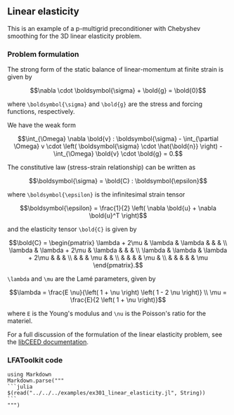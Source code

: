 ## Linear elasticity

This is an example of a p-multigrid preconditioner with Chebyshev smoothing for the 3D linear elasticity problem.

### Problem formulation

The strong form of the static balance of linear-momentum at finite strain is given by

```math
\nabla \cdot \boldsymbol{\sigma} + \bold{g} = \bold{0}
```

where ``\boldsymbol{\sigma}`` and ``\bold{g}`` are the stress and forcing functions, respectively.

We have the weak form

```math
\int_{\Omega} \nabla \bold{v} : \boldsymbol{\sigma} - \int_{\partial \Omega} v \cdot \left( \boldsymbol{\sigma} \cdot \hat{\bold{n}} \right) - \int_{\Omega} \bold{v} \cdot \bold{g} = 0.
```

The constitutive law (stress-strain relationship) can be written as

```math
\boldsymbol{\sigma} = \bold{C} : \boldsymbol{\epsilon}
```

where ``\boldsymbol{\epsilon}`` is the infinitesimal strain tensor

```math
\boldsymbol{\epsilon} = \frac{1}{2} \left( \nabla \bold{u} + \nabla \bold{u}^T \right)
```

and the elasticity tensor ``\bold{C}`` is given by

```math
\bold{C} =
\begin{pmatrix}
   \lambda + 2\mu & \lambda & \lambda & & & \\
   \lambda & \lambda + 2\mu & \lambda & & & \\
   \lambda & \lambda & \lambda + 2\mu & & & \\
   & & & \mu & & \\
   & & & & \mu & \\
   & & & & & \mu
   \end{pmatrix}.
```

``\lambda`` and ``\mu`` are the Lamé parameters, given by

```math
\lambda = \frac{E \nu}{\left( 1 + \nu \right) \left( 1 - 2 \nu \right)} \\
\mu = \frac{E}{2 \left( 1 + \nu \right)}
```
where ``E`` is the Young's modulus and ``\nu`` is the Poisson's ratio for the materiel.

For a full discussion of the formulation of the linear elasticity problem, see the [libCEED documentation](https://libceed.readthedocs.io/en/latest/examples/solids/).

### LFAToolkit code

````@eval
using Markdown
Markdown.parse("""
```julia
$(read("../../../examples/ex301_linear_elasticity.jl", String))
```
""")
````
